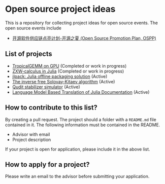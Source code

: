 # Open source project ideas

This is a repository for collecting project ideas for open source events. The open source events include
* [开源软件供应链点亮计划-开源之夏 (Open Source Promotion Plan, OSPP)](https://summer-ospp.ac.cn/)

## List of projects
* [TropicalGEMM on GPU](tropicalgpu) (Completed or work in progress)
* [ZXW-calculus in Julia](zx-calculus) (Completed or work in progress)
* [jlpack: Julia offline packaging solution](julia-packing) (Active)
* [The inverse free Solovay-Kitaev algorithm](solovay-kitaev) (Active)
* [Qudit stabilizer simulator](qudit-stabilizer) (Active)
* [Language Model Based Translation of Julia Documentation](automatic-doc-translation) (Active)

## How to contribute to this list?
By creating a pull request.
The project should a folder with a `README.md` file contained in it. The following information must be contained in the README.
* Advisor with email
* Project description

If your project is open for application, please include it in the above list.

## How to apply for a project?
Please write an email to the advisor before submitting your application.
